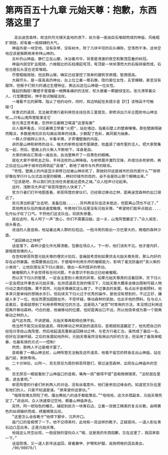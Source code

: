 # 第两百五十九章 元始天尊：抱歉，东西落这里了
        走出迷宫森林，皎洁的月光铺天盖地的洒下，前方是一座由巨石堆砌而成的神庙，风格粗犷简陋，却有着一般磅礴的大气。
       神庙外是一块空地，没有杂草，没有树木，除了几块平坦的石头横陈，空荡而干净。这块空地应该是猴群用来参拜山神的。
       古朴的山神庙，静伫立在山巅，沐浴着月华，背景是清澈的夜空和繁茂层叠的树冠。
       神庙内部空旷且粗陋，六根粗壮的石柱撑起穹顶，弯顶是一块块薄而大的石板拼接而成，石柱也是石头混合泥浆堆砌。
       尽管粗糙简陋，但这群山猴，确实已经掌控了简单的建筑学原理。智商很高。
       大殿尽头，是一座高高的神台，台上位立着一尊石像，隐约是位女性，五官模糊，甚至没有服饰，但猴子们努力的通过生理特征，表达出这位山神是一位女性。
       隆起的胸部!雕塑手里握着一根腾条编织的法杖，杖头嵌着一颗碧绿宝石。张元清带着众人，行至雕塑前，伸手尝试触碰法杖。
       一堵看不见的屏障，阻止了他的动作，同时，耳边响起任务提示音【叮】该物品不可触碰!】
       背景式的道具，无法被灵境行者利用但支线任务三里提及，邪修派出爪牙企图抢夺山神法杖……只有山鬼阵营能拿走它
       张元清正思考着，忽然听见姜精卫喊道“这里有画”
       众人循声看去，只见姜精卫举着"火把"，站在墙边，指着石壁上的壁画嚷嚷。那些壁画残破而黯淡，多数是用石灰石勾画出简单的线条，少数配了色彩，画风极为抽象。
       一群人仔细辨认许久，半看半猜，才弄懂壁画的内容。
       讲的是山神和邪修的战斗，强大的邪修在城市里肆虐，他蛊惑了城市里的活人，把大家聚集在一起，然后，壁画上的火柴人不断倒下，浑身是血。
       大家的鲜血汇聚成一滩血池，血池里睁开了一双黑色的眼睛。
       就在大家不停死去之际，手持法杖的山神降临，与邪修展开激烈交锋，并成功杀死邪修。再之后这位山神于城市四周筑起“高墙”，断绝了城市与外界的联系。
       “奇怪，壁画上的内容显示邪修已经被山神杀死了，那她封印这座城市的目的是什么”“邪修好像在举行什么仪式血池里的眼睛..神封印城市的目的，会不会是防止那个眼睛出来。”
       “应该是吧，所以我们的主线任务是抵达遗失之城。”众人轻声讨论起来。
       这时，浅野凉大声说“邪恶阵营的人快来了。”
       官方行者们打开地图查看，邪恶阵营的家伙们，已经穿过移动之林，距离迷宫森林的出口很近了。
       张元清当即道“出去吧，准备应敌......另外两支队伍还未抵达，但距离山顶也不远了。”
       其他两支队伍的推进速度略慢，毕竟他们队伍里没有元始天尊。“希望他们能早点抵达....牡丹仙子叹了口气。不然他们这支队伍，将损失惨重。
       就在这时，有人呵了一声‘放心，你们不需要迎敌。这一关，山鬼阵营赢定了。”众人闻言，扭头看去。
       说话的人是音痴，他站着远离人群的石柱边，一脸冷笑的取出一方巴掌大的，微缩的森林沙盘。
       “滚回移动之林吧”
       话音落下，森林沙盘化作光屑溃散，包裹在场众人。下一秒，他们消失不见。他才是内奸，是暗夜玫瑰的人。
       在告知邪恶阵营元始天尊的埋伏计划后，音痛就考虑到如果伏击元始天尊失败，那么内奸的存在必然暴露。他需要做出应对。于是暗中利用乐师的催眠能力，影响了毫无防备的“卖火柴的小男孩"，让他刻意在天下归火面前，做出一系列怪异的举动。
       被催眠的人不会觉得有任何问题，不会意识不到自己已经被催眠。
       而以天下归火的智慧，一定会注意到小男孩的异常，如果元始天尊真的活着回来，天下归火一定会把这件事告诉元始天尊。在测谎道具无效的情况下，元始天尊大概率会做出限制可疑人物行动之类的措施。果不其然，元始天尊确实这么做了。不过事态的发展，有点出乎音痴预料，他本来只是单纯的想祸水东引。但后续天下归火过于优秀的操作，是他没有想到的，不过正好，嫌疑人多了一位，他反而更加超脱在外，不受怀疑。移动森林的奖励，也出乎他的预料。在与众人走散后，音痴就想到了利用参照物定位的方法，这是陷入“迷宫”时常用的方法，本没想过利用这招离开移动森林。巧合的是，他被移动的位置，恰好距离出口不远，所以他侥幸成为第一个脱离移动之林的人。
       运气这东西，不讲逻辑，元始天尊再聪明也猜不到。
       他当然不能交出奖励道具，得到移动之林奖励的道具后，音痴就知道赢定了，他先把自己的经验分享给山鬼阵营，然后收起道具重新返回移动之林，与官方行者汇合。虽然成了最后一名，但好在没被怀疑。之后的发展如他所料，元始天尊虽然没有揪出内奸的方法，但采用了最简单粗暴，也最有效的方式一一控制!
       然而，那两人不过是幌子罢了。
       音痴看了一眼山神法杖，山神阵营无法触及这件道具，他毫不留恋的转身走出山神庙，站在庙门前，默默等待。
       二十分钟后，以阿一、百无禁忌为首的邪恶阵营们，穿过迷宫森林，出现在山神庙外的空地。
       百无禁忌一眼就看到了山神庙口的音痴，嘴角一挑“做得不错”音痴微微镜首，“法杖就在里面，进去拿吧。”
       邪恶阵营的行者们听到两人的对话，没有丝毫意外，他们是参加过峰会的。知道官方队伍里有他们的人。只是不知道是谁。“原来是你这家伙。”
       “暗夜玫瑰太阴险了吧，擂台赛前八的选手都能策反。”“哈哈哈，这次杀戮副本，元始天尊死定了。”说话间，众人快速穿过空地，朝着山神庙奔去。
       突然，阿一琥珀色的瞳孔，捕捉到前方一块青石边，立着一双做工精美的复古长靴，由明黄色的丝绸编织而成，绣着精致云纹。
       “这里怎么会有靴子”他停下脚步，沉声开口。
       庙门口的音痴愣了一下。他不记得来时，此地有一双这样的靴子。正疑惑间，一道人影在青石边凸显出来，正是元始天尊。
       他就这么凭空出现，一脸促狭的望向众人“哦，这是我的东西抱歉，忘在这里了，我回来取一下。”
       话音刚落，又一道人影传送返回，穿着藤甲、护臂和护腿，高挑明艳的混血美女。
       /90/90070/l